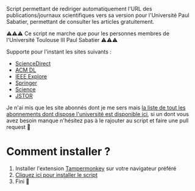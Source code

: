 Script permettant de rediriger automatiquement l'URL des publications/journaux scientifiques vers sa version pour l'Université Paul Sabatier, permettant de consulter les articles gratuitement.

⚠️⚠️⚠️ Ce script ne marche que pour les personnes membres de l'Université Toulouse III Paul Sabatier ⚠️⚠️⚠️

Supporte pour l'instant les sites suivants :
- [ScienceDirect](https://www.sciencedirect.com/)
- [ACM DL](https://dl.acm.org/)
- [IEEE Explore](https://ieeexplore.ieee.org/)
- [Springer](https://link.springer.com/)
- [Science](https://www.science.org/)
- [JSTOR](https://www.jstor.org/)

Je n'ai mis que les site abonnés dont je me sers mais [la liste de tout les abonnements dont dispose l'université est disponible ici](https://bibliotheques.univ-tlse3.fr/search?q=&l=0&beanKey=150bfcee-1f87-11e7-a0e0-b753bedc[…]=&types=lien&limit=24&s=LABEL_ASC&site=3041438635082153), si un dont vous avez besoin manque n'hésitez pas à le rajouter au script et faire une pull request 🙂

# Comment installer ?
1. Installer l'extension [Tampermonkey](https://www.tampermonkey.net/) sur votre navigateur préféré
2. [Cliquez ici pour installer le script](https://github.com/AxelCarayon/publicationsUnlock4UPS/raw/main/publication_URL_to_UPS_URL.user.js)
3. Fini 🙂
